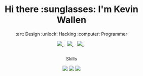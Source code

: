 <h1 align='center'>
  Hi there :sunglasses: I'm Kevin Wallen
</h1>
<p align='center'>
 :art: Design :unlock: Hacking :computer: Programmer
</p>


<p align='center'>
  <a href="https://www.linkedin.com/in/kevin-wallen-190404176/">
    <img src="https://img.shields.io/badge/linkedin-%230077B5.svg?&style=for-the-badge&logo=linkedin&logoColor=white"/>
  </a>&nbsp;&nbsp;
  <a href="https://instagram.com/daisukked">
    <img src="https://img.shields.io/badge/instagram-%23E4405F.svg?&style=for-the-badge&logo=instagram&logoColor=white"/>        
  </a>&nbsp;&nbsp;
  <a href="https://twitter.com/daisukke__">
    <img src="https://img.shields.io/badge/Twitter-1DA1F2?style=for-the-badge&logo=twitter&logoColor=white"/>        
  </a>&nbsp;&nbsp;
</p>

##
<p align='center'>
  Skills
</p>

<p align='center'>
  <img src="https://img.shields.io/badge/HTML-239120?style=for-the-badge&logo=html5&logoColor=white"/>
  <img src="https://img.shields.io/badge/CSS-239120?&style=for-the-badge&logo=css3&logoColor=white"/>
  <img src="https://img.shields.io/badge/Python-3776AB?style=for-the-badge&logo=python&logoColor=white"/>
</p>
